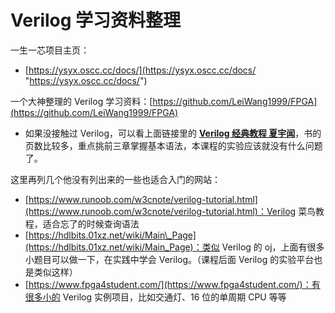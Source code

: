 # Verilog 学习资料整理

一生一芯项目主页：

- [https://ysyx.oscc.cc/docs/](https://ysyx.oscc.cc/docs/ "https://ysyx.oscc.cc/docs/")

一个大神整理的 Verilog 学习资料：[https://github.com/LeiWang1999/FPGA](https://github.com/LeiWang1999/FPGA)

- 如果没接触过 Verilog，可以看上面链接里的 **[Verilog 经典教程 夏宇闻](http://leiblog.wang/static/FPGA/books/夏宇闻-Verilog经典教程.pdf)**，书的页数比较多，重点挑前三章掌握基本语法，本课程的实验应该就没有什么问题了。

这里再列几个他没有列出来的一些也适合入门的网站：

- [https://www.runoob.com/w3cnote/verilog-tutorial.html](https://www.runoob.com/w3cnote/verilog-tutorial.html)：Verilog 菜鸟教程，适合忘了的时候查询语法
- [https://hdlbits.01xz.net/wiki/Main\_Page](https://hdlbits.01xz.net/wiki/Main_Page)：类似 Verilog 的 oj，上面有很多小题目可以做一下，在实践中学会 Verilog。（课程后面 Verilog 的实验平台也是类似这样）
- [https://www.fpga4student.com/](https://www.fpga4student.com/)：有很多小的 Verilog 实例项目，比如交通灯、16 位的单周期 CPU 等等
